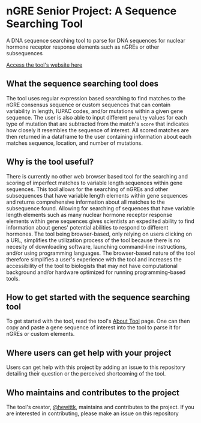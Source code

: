 # nGRE Senior Project: A Sequence Searching Tool

A DNA sequence searching tool to parse for DNA sequences for nuclear hormone receptor response elements such as nGREs or other subsequences

[Access the tool's website here](https://share.streamlit.io/hewittk/ngre-senior-project/streamlit_site/streamlit_sharing.py)

## What the sequence searching tool does

The tool uses regular expression based searching to find matches to the nGRE consensus sequence or custom sequences that can contain variability in length, IUPAC codes, and/or mutations within a given gene sequence. The user is also able to input different `penalty` values for each type of mutation that are subtracted from the match's `score` that indicates how closely it resembles the sequence of interest. All scored matches are then returned in a dataframe to the user containing information about each matches sequence, location, and number of mutations.

## Why is the tool useful?

There is currently no other web browser based tool for the searching and scoring of imperfect matches to variable length sequences within gene sequences. This tool allows for the searching of nGREs and other subsequences that have variable length elements within gene sequences and returns comprehensive information about all matches to the subsequence found. Allowing for searching of sequences that have variable length elements such as many nuclear hormone receptor response elements within gene sequences gives scientists an expedited ability to find information about genes' potential abilities to respond to different hormones. The tool being browser-based, only relying on users clicking on a URL, simplifies the utilization process of the tool because there is no necesity of downloading software, launching command-line instructions, and/or using programming languages. The browser-based nature of the tool therefore simplifies a user's experience with the tool and increases the accessibility of the tool to biologists that may not have computational background and/or hardware optimized for running programming-based tools.

## How to get started with the sequence searching tool

To get started with the tool, read the tool's [About Tool](https://share.streamlit.io/hewittk/ngre-senior-project/streamlit_site/streamlit_sharing.py) page. One can then copy and paste a gene sequence of interest into the tool to parse it for nGREs or custom elements.

## Where users can get help with your project

Users can get help with this project by adding an issue to this repository detailing their question or the perceived shortcoming of the tool.

## Who maintains and contributes to the project

The tool's creator, [@hewittk](https://github.com/hewittk), maintains and contributes to the project. If you are interested in contributing, please make an issue on this repository
